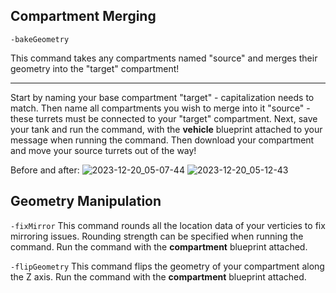 ## Compartment Merging

```-bakeGeometry```

This command takes any compartments named "source" and merges their geometry into the "target" compartment!
** **
Start by naming your base compartment "target" - capitalization needs to match.  Then name all compartments you wish to merge into it "source" - these turrets must be connected to your "target" compartment.  Next, save your tank and run the command, with the __**vehicle**__ blueprint attached to your message when running the command.  Then download your compartment and move your source turrets out of the way!

Before and after:
![2023-12-20_05-07-44](https://github.com/SprocketTools/SprocketBot/assets/137387488/ed71c4da-9b5f-4e59-a05a-c40aa07dd9f9)
![2023-12-20_05-12-43](https://github.com/SprocketTools/SprocketBot/assets/137387488/08e6ea94-005b-4068-aed7-1e5028d3997d)

## Geometry Manipulation

```-fixMirror```
This command rounds all the location data of your verticies to fix mirroring issues.  Rounding strength can be specified when running the command.
Run the command with the __**compartment**__ blueprint attached.

```-flipGeometry```
This command flips the geometry of your compartment along the Z axis.
Run the command with the __**compartment**__ blueprint attached.
